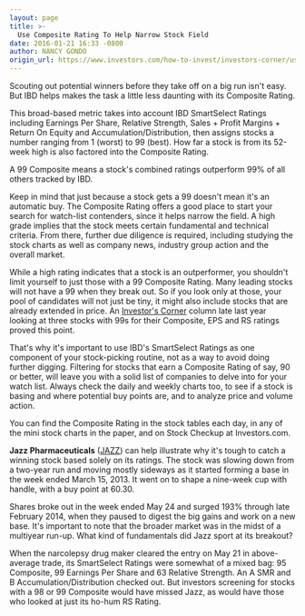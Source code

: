 ```yaml
---
layout: page
title: >-
  Use Composite Rating To Help Narrow Stock Field
date: 2016-01-21 16:33 -0800
author: NANCY GONDO
origin_url: https://www.investors.com/how-to-invest/investors-corner/use-composite-rating-to-help-narrow-stock-field/
---
```


Scouting out potential winners before they take off on a big run isn't easy. But IBD helps makes the task a little less daunting with its Composite Rating.

This broad-based metric takes into account IBD SmartSelect Ratings including Earnings Per Share, Relative Strength, Sales + Profit Margins + Return On Equity and Accumulation/Distribution, then assigns stocks a number ranging from 1 (worst) to 99 (best). How far a stock is from its 52-week high is also factored into the Composite Rating.

A 99 Composite means a stock's combined ratings outperform 99% of all others tracked by IBD.

Keep in mind that just because a stock gets a 99 doesn't mean it's an automatic buy. The Composite Rating offers a good place to start your search for watch-list contenders, since it helps narrow the field. A high grade implies that the stock meets certain fundamental and technical criteria. From there, further due diligence is required, including studying the stock charts as well as company news, industry group action and the overall market.

While a high rating indicates that a stock is an outperformer, you shouldn't limit yourself to just those with a 99 Composite Rating. Many leading stocks will not have a 99 when they break out. So if you look only at those, your pool of candidates will not just be tiny, it might also include stocks that are already extended in price. An [Investor's Corner](http://education.investors.com/investors-corner/782978-3-perfect-score-stocks.htm?ntt=perfect+score) column late last year looking at three stocks with 99s for their Composite, EPS and RS ratings proved this point.

That's why it's important to use IBD's SmartSelect Ratings as one component of your stock-picking routine, not as a way to avoid doing further digging. Filtering for stocks that earn a Composite Rating of say, 90 or better, will leave you with a solid list of companies to delve into for your watch list. Always check the daily and weekly charts too, to see if a stock is basing and where potential buy points are, and to analyze price and volume action.

You can find the Composite Rating in the stock tables each day, in any of the mini stock charts in the paper, and on Stock Checkup at Investors.com.

**Jazz Pharmaceuticals** ([JAZZ](https://research.investors.com/quote.aspx?symbol=JAZZ)) can help illustrate why it's tough to catch a winning stock based solely on its ratings. The stock was slowing down from a two-year run and moving mostly sideways as it started forming a base in the week ended March 15, 2013. It went on to shape a nine-week cup with handle, with a buy point at 60.30.

Shares broke out in the week ended May 24 and surged 193% through late February 2014, when they paused to digest the big gains and work on a new base. It's important to note that the broader market was in the midst of a multiyear run-up. What kind of fundamentals did Jazz sport at its breakout?

When the narcolepsy drug maker cleared the entry on May 21 in above-average trade, its SmartSelect Ratings were somewhat of a mixed bag: 95 Composite, 99 Earnings Per Share and 63 Relative Strength. An A SMR and B Accumulation/Distribution checked out. But investors screening for stocks with a 98 or 99 Composite would have missed Jazz, as would have those who looked at just its ho-hum RS Rating.
